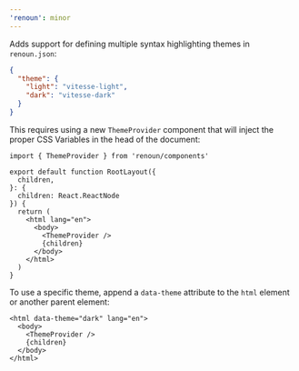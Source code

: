 ```yaml
---
'renoun': minor
---
```


Adds support for defining multiple syntax highlighting themes in `renoun.json`:

```json
{
  "theme": {
    "light": "vitesse-light",
    "dark": "vitesse-dark"
  }
}
```

This requires using a new `ThemeProvider` component that will inject the proper CSS Variables in the head of the document:

```tsx
import { ThemeProvider } from 'renoun/components'

export default function RootLayout({
  children,
}: {
  children: React.ReactNode
}) {
  return (
    <html lang="en">
      <body>
        <ThemeProvider />
        {children}
      </body>
    </html>
  )
}
```

To use a specific theme, append a `data-theme` attribute to the `html` element or another parent element:

```tsx
<html data-theme="dark" lang="en">
  <body>
    <ThemeProvider />
    {children}
  </body>
</html>
```
